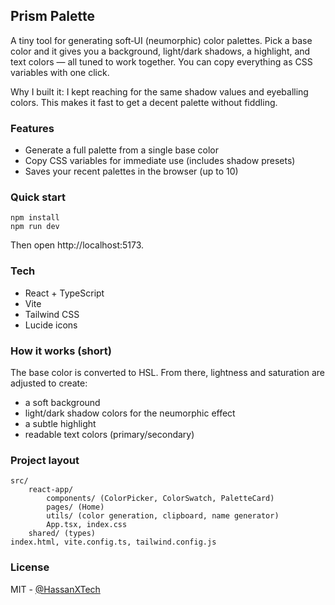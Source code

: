 ## Prism Palette

A tiny tool for generating soft‑UI (neumorphic) color palettes. Pick a base color and it gives you a background, light/dark shadows, a highlight, and text colors — all tuned to work together. You can copy everything as CSS variables with one click.

Why I built it: I kept reaching for the same shadow values and eyeballing colors. This makes it fast to get a decent palette without fiddling.

### Features
- Generate a full palette from a single base color
- Copy CSS variables for immediate use (includes shadow presets)
- Saves your recent palettes in the browser (up to 10)

### Quick start
```fish
npm install
npm run dev
```
Then open http://localhost:5173.

### Tech
- React + TypeScript
- Vite
- Tailwind CSS
- Lucide icons

### How it works (short)
The base color is converted to HSL. From there, lightness and saturation are adjusted to create:
- a soft background
- light/dark shadow colors for the neumorphic effect
- a subtle highlight
- readable text colors (primary/secondary)

### Project layout
```
src/
	react-app/
		components/ (ColorPicker, ColorSwatch, PaletteCard)
		pages/ (Home)
		utils/ (color generation, clipboard, name generator)
		App.tsx, index.css
	shared/ (types)
index.html, vite.config.ts, tailwind.config.js
```

### License
MIT - [@HassanXTech](https://github.com/HassanXTech)
